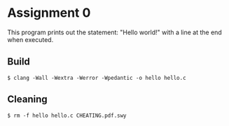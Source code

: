 # Assignment 0

This program prints out the statement: "Hello world!" with a line at the end when executed.

## Build

	$ clang -Wall -Wextra -Werror -Wpedantic -o hello hello.c

## Cleaning 

	$ rm -f hello hello.c CHEATING.pdf.swy
